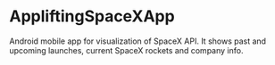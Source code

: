 # AppliftingSpaceXApp
Android mobile app for visualization of SpaceX API. It shows past and upcoming launches, current SpaceX rockets and company info.

